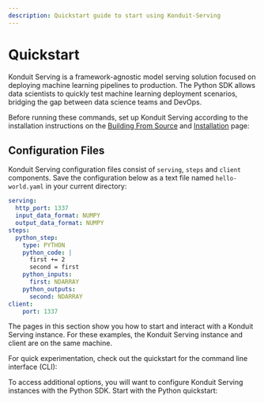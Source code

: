 ```yaml
---
description: Quickstart guide to start using Konduit-Serving
---
```


# Quickstart

Konduit Serving is a framework-agnostic model serving solution focused on deploying machine learning pipelines to production. The Python SDK allows data scientists to quickly test machine learning deployment scenarios, bridging the gap between data science teams and DevOps.

Before running these commands, set up Konduit Serving according to the installation instructions on the [Building From Source](../building-from-source.md) and [Installation](../installation.md) page:

## Configuration Files

Konduit Serving configuration files consist of `serving`, `steps` and `client` components. Save the configuration below as a text file named `hello-world.yaml` in your current directory:

```yaml
serving:
  http_port: 1337
  input_data_format: NUMPY
  output_data_format: NUMPY
steps:
  python_step:
    type: PYTHON
    python_code: |
      first += 2
      second = first
    python_inputs:
      first: NDARRAY
    python_outputs:
      second: NDARRAY
client:
    port: 1337
```

The pages in this section show you how to start and interact with a Konduit Serving instance. For these examples, the Konduit Serving instance and client are on the same machine.

For quick experimentation, check out the quickstart for the command line interface \(CLI\):

To access additional options, you will want to configure Konduit Serving instances with the Python SDK. Start with the Python quickstart:


